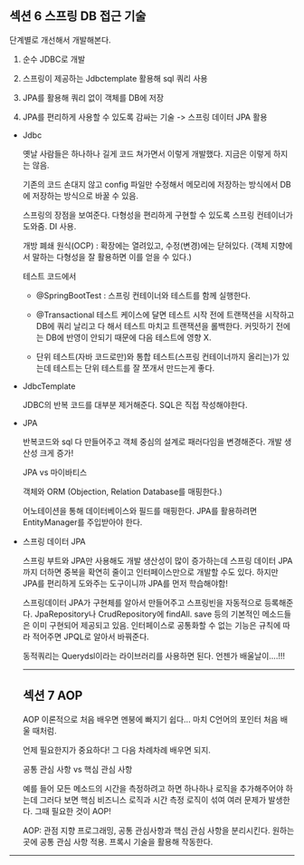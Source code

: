 ## 섹션 6 스프링 DB 접근 기술

단계별로 개선해서 개발해본다. 

1. 순수 JDBC로 개발

2. 스프링이 제공하는 Jdbctemplate 활용해 sql  쿼리 사용

3. JPA를 활용해 쿼리 없이 객체를 DB에 저장

4. JPA를 편리하게 사용할 수 있도록 감싸는 기술 -> 스프링 데이터 JPA 활용

   

- Jdbc

  옛날 사람들은 하나하나 길게 코드 쳐가면서 이렇게 개발했다. 지금은 이렇게 하지는 않음.

  기존의 코드 손대지 않고 config 파일만 수정해서 메모리에 저장하는 방식에서 DB에 저장하는 방식으로 바꿀 수 있음.

  스프링의 장점을 보여준다. 다형성을 편리하게 구현할 수 있도록 스프링 컨테이너가 도와줌. DI 사용.

  개방 폐쇄 원식(OCP) : 확장에는 열려있고, 수정(변경)에는 닫혀있다. (객체 지향에서 말하는 다형성을 잘 활용하면 이를 얻을 수 있다.)

  테스트 코드에서 

  - @SpringBootTest : 스프링 컨테이너와 테스트를 함께 실행한다. 

  - @Transactional 테스트 케이스에 달면 테스트 시작 전에 트랜잭션을 시작하고  DB에 쿼리 날리고 다 해서 테스트 마치고 트랜잭션을  롤백한다. 커밋하기 전에는 DB에 반영이 안되기 때문에 다음 테스트에 영향 X.
  - 단위 테스트(자바 코드로만)와 통합 테스트(스프링 컨테이너까지 올리는)가 있는데 테스트는 단위 테스트를 잘 쪼개서 만드는게 좋다.

- JdbcTemplate

  JDBC의 반복 코드를 대부분 제거해준다. SQL은 직접 작성해야한다. 

- JPA

  반복코드와 sql 다 만들어주고 객체 중심의 설계로 패러다임을 변경해준다. 개발 생산성 크게 증가!

  JPA vs 마이바티스

  객체와 ORM (Objection, Relation Database를 매핑한다.) 

  어노테이션을 통해 데이터베이스와 필드를 매핑한다. JPA를 활용하려면 EntityManager를 주입받아야 한다.

- 스프링 데이터 JPA

   스프링 부트와 JPA만 사용해도 개발 생산성이 많이 증가하는데 스프링 데이터 JPA까지 더하면 중복을 확연히 줄이고 인터페이스만으로 개발할 수도 있다.  하지만 JPA를 편리하게 도와주는 도구이니까 JPA를 먼저 학습해야함!

  스프링데이터 JPA가 구현체를 알아서 만들어주고 스프링빈을 자동적으로 등록해준다. JpaRepository나 CrudRepository에 findAll. save 등의 기본적인 메소드들은 이미 구현되어 제공되고 있음. 인터페이스로 공통화할 수 없는 기능은 규칙에 따라 적어주면 JPQL로 알아서 바꿔준다. 

  동적쿼리는 Querydsl이라는 라이브러리를 사용하면 된다. 언젠가 배울날이....!!!

  ---

  ## 섹션 7 AOP

  AOP 이론적으로 처음 배우면 멘붕에 빠지기 쉽다... 마치 C언어의 포인터 처음 배울 때처럼.

  언제 필요한지가 중요하다! 그 다음 차례차례 배우면 되지.

  공통 관심 사항 vs 핵심 관심 사항

  예를 들어 모든 메소드의 시간을 측정하려고 하면 하나하나 로직을 추가해주어야 하는데 그러다 보면 핵심 비즈니스 로직과 시간 측정 로직이 섞여 여러 문제가 발생한다. 그때 필요한 것이 AOP!

  AOP: 관점 지향 프로그래밍, 공통 관심사항과 핵심 관심 사항을 분리시킨다. 원하는 곳에 공통 관심 사항 적용. 프록시 기술을 활용해 작동한다. 

---

